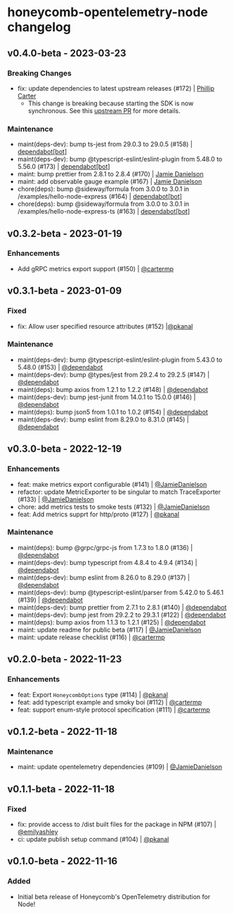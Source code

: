 # honeycomb-opentelemetry-node changelog

## v0.4.0-beta - 2023-03-23

### Breaking Changes

- fix: update dependencies to latest upstream releases (#172) | [Phillip Carter](https://github.com/cartermp)
  - This change is breaking because starting the SDK is now synchronous. See this [upstream PR](https://github.com/open-telemetry/opentelemetry-js/pull/3460) for more details.


### Maintenance

- maint(deps-dev): bump ts-jest from 29.0.3 to 29.0.5 (#158) | [dependabot[bot]](https://github.com/dependabot)
- maint(deps-dev): bump @typescript-eslint/eslint-plugin from 5.48.0 to 5.56.0 (#173) | [dependabot[bot]](https://github.com/dependabot)
- maint: bump prettier from 2.8.1 to 2.8.4 (#170) | [Jamie Danielson](https://github.com/JamieDanielson)
- maint: add observable gauge example (#167) | [Jamie Danielson](https://github.com/JamieDanielson)
- chore(deps): bump @sideway/formula from 3.0.0 to 3.0.1 in /examples/hello-node-express (#164) | [dependabot[bot]](https://github.com/dependabot)
- chore(deps): bump @sideway/formula from 3.0.0 to 3.0.1 in /examples/hello-node-express-ts (#163) | [dependabot[bot]](https://github.com/dependabot)

## v0.3.2-beta - 2023-01-19

### Enhancements

- Add gRPC metrics export support (#150) | [@cartermp](https://github.com/cartermp)

## v0.3.1-beta - 2023-01-09

### Fixed

- fix: Allow user specified resource attributes (#152) |[@pkanal](https://github.com/pkanal)

### Maintenance

- maint(deps-dev): bump @typescript-eslint/eslint-plugin from 5.43.0 to 5.48.0 (#153) | [@dependabot](https://github.com/dependabot)
- maint(deps-dev): bump @types/jest from 29.2.4 to 29.2.5 (#147) | [@dependabot](https://github.com/dependabot)
- maint(deps): bump axios from 1.2.1 to 1.2.2 (#148) | [@dependabot](https://github.com/dependabot)
- maint(deps-dev): bump jest-junit from 14.0.1 to 15.0.0 (#146) | [@dependabot](https://github.com/dependabot)
- maint(deps): bump json5 from 1.0.1 to 1.0.2 (#154) | [@dependabot](https://github.com/dependabot)
- maint(deps-dev): bump eslint from 8.29.0 to 8.31.0 (#145) | [@dependabot](https://github.com/dependabot)

## v0.3.0-beta - 2022-12-19

### Enhancements

- feat: make metrics export configurable (#141) | [@JamieDanielson](https://github.com/JamieDanielson)
- refactor: update MetricExporter to be singular to match TraceExporter (#133) | [@JamieDanielson](https://github.com/JamieDanielson)
- chore: add metrics tests to smoke tests (#132) | [@JamieDanielson](https://github.com/JamieDanielson)
- feat: Add metrics supprt for http/proto (#127) | [@pkanal](https://github.com/pkanal)

### Maintenance

- maint(deps): bump @grpc/grpc-js from 1.7.3 to 1.8.0 (#136) | [@dependabot](https://github.com/dependabot)
- maint(deps-dev): bump typescript from 4.8.4 to 4.9.4 (#134) | [@dependabot](https://github.com/dependabot)
- maint(deps-dev): bump eslint from 8.26.0 to 8.29.0 (#137) | [@dependabot](https://github.com/dependabot)
- maint(deps-dev): bump @typescript-eslint/parser from 5.42.0 to 5.46.1 (#139) | [@dependabot](https://github.com/dependabot)
- maint(deps-dev): bump prettier from 2.7.1 to 2.8.1 (#140) | [@dependabot](https://github.com/dependabot)
- maint(deps-dev): bump jest from 29.2.2 to 29.3.1 (#122) | [@dependabot](https://github.com/dependabot)
- maint(deps): bump axios from 1.1.3 to 1.2.1 (#125) | [@dependabot](https://github.com/dependabot)
- maint: update readme for public beta (#117) | [@JamieDanielson](https://github.com/JamieDanielson)
- maint: update release checklist (#116) | [@cartermp](https://github.com/cartermp)

## v0.2.0-beta - 2022-11-23

### Enhancements

- feat: Export `HoneycombOptions` type (#114) | [@pkanal](https://github.com/pkanal)
- feat: add typescript example and smoky boi (#112) | [@cartermp](https://github.com/cartermp)
- feat: support enum-style protocol specification (#111) | [@cartermp](https://github.com/cartermp)

## v0.1.2-beta - 2022-11-18

### Maintenance

- maint: update opentelemetry dependencies (#109) | [@JamieDanielson](https://github.com/JamieDanielson)

## v0.1.1-beta - 2022-11-18

### Fixed

- fix: provide access to /dist built files for the package in NPM (#107) | [@emilyashley](https://github.com/emilyashley)
- ci: update publish setup command (#104) | [@pkanal](https://github.com/pkanal)

## v0.1.0-beta - 2022-11-16

### Added

- Initial beta release of Honeycomb's OpenTelemetry distribution for Node!

